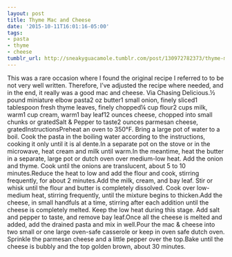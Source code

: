 ```yaml
---
layout: post
title: Thyme Mac and Cheese
date: '2015-10-11T16:01:16-05:00'
tags:
- pasta
- thyme
- cheese
tumblr_url: http://sneakyguacamole.tumblr.com/post/130972782373/thyme-mac-and-cheese
---
```

This was a rare occasion where I found the original recipe I referred to to be not very well written. Therefore, I’ve adjusted the recipe where needed, and in the end, it really was a good mac and cheese. Via Chasing Delicious.½ pound miniature elbow pasta2 oz butter1 small onion, finely sliced1 tablespoon fresh thyme leaves, finely chopped¼ cup flour2 cups milk, warm1 cup cream, warm1 bay leaf12 ounces cheese, chopped into small chunks or gratedSalt & Pepper to taste2 ounces parmesan cheese, gratedInstructionsPreheat an oven to 350°F. Bring a large pot of water to a boil. Cook the pasta in the boiling water according to the instructions, cooking it only until it is al dente.In a separate pot on the stove or in the microwave, heat cream and milk until warm.In the meantime, heat the butter in a separate, large pot or dutch oven over medium-low heat. Add the onion and thyme. Cook until the onions are translucent, about 5 to 10 minutes.Reduce the heat to low and add the flour and cook, stirring frequently, for about 2 minutes.Add the milk, cream, and bay leaf. Stir or whisk until the flour and butter is completely dissolved. Cook over low-medium heat, stirring frequently, until the mixture begins to thicken.Add the cheese, in small handfuls at a time, stirring after each addition until the cheese is completely melted. Keep the low heat during this stage. Add salt and pepper to taste, and remove bay leaf.Once all the cheese is melted and added, add the drained pasta and mix in well.Pour the mac & cheese into two small or one large oven-safe casserole or keep in oven safe dutch oven. Sprinkle the parmesan cheese and a little pepper over the top.Bake until the cheese is bubbly and the top golden brown, about 30 minutes.
